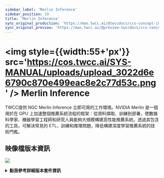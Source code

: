 ```yaml
---
sidebar_label: 'Merlin Inference'
sidebar_position: 19
title: 'Merlin Inference'
sync_original_production: 'https://man.twcc.ai/@twccdocs/ccs-concept-image-merlin-inference-zh'
sync_original_preview: 'https://man.twcc.ai/@preview-twccdocs/ccs-concept-image-merlin-inference-zh'
---
```



# <img style={{width:55+'px'}} src='https://cos.twcc.ai/SYS-MANUAL/uploads/upload_3022d6e6790c870e499eac8e2c77d53c.png' /> Merlin Inference

TWCC提供 NGC Merlin Inference 立即可用的工作環境。NVIDIA Merlin 是一個用於在 GPU 上加速整個推薦系統流程的框架：從資料擷取、訓練到部署，使數據科學家、機器學習工程師和研究人員能夠大規模構建高性能推薦系統。透過其包含的工具，可解決常見的 ETL、訓練和推理問題，降低構建深度學習推薦系統的技術門檻。

## <span class="ccsimglist">映像檔版本資訊</span> <i class="fa fa-sticky-note" aria-hidden="true"></i>

![](https://cos.twcc.ai/SYS-MANUAL/uploads/upload_5359dea294a635a9a9985b1d9d843ee1.png)




<details class="docspoiler">

<summary><b>點我參考詳細版本套件資訊</b></summary>

- [NGC Merlin Inference](https://catalog.ngc.nvidia.com/orgs/nvidia/teams/merlin/containers/merlin-inference) 

</details>

